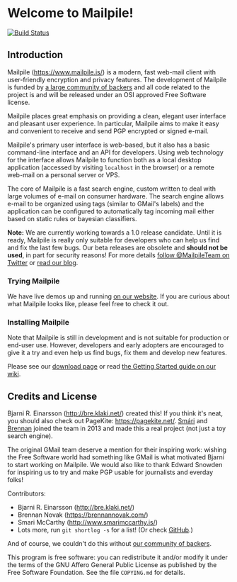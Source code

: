 # Welcome to Mailpile! #

[![Build Status](https://img.shields.io/travis/mailpile/Mailpile/master.svg)](https://travis-ci.org/mailpile/Mailpile)


## Introduction ##

Mailpile (<https://www.mailpile.is/>) is a modern, fast web-mail client
with user-friendly encryption and privacy features. The development of
Mailpile is funded by
[a large community of backers](https://www.mailpile.is/#community)
and all code related to the project is and will be released under an OSI
approved Free Software license.

Mailpile places great emphasis on providing a clean, elegant user
interface and pleasant user experience. In particular, Mailpile aims to
make it easy and convenient to receive and send PGP encrypted or signed
e-mail.

Mailpile's primary user interface is web-based, but it also has a basic
command-line interface and an API for developers. Using web technology
for the interface allows Mailpile to function both as a local desktop
application (accessed by visiting `localhost` in the browser) or a
remote web-mail on a personal server or VPS.

The core of Mailpile is a fast search engine, custom written to deal
with large volumes of e-mail on consumer hardware. The search engine
allows e-mail to be organized using tags (similar to GMail's labels) and
the application can be configured to automatically tag incoming mail
either based on static rules or bayesian classifiers.

**Note:** We are currently working towards a 1.0 release candidate. Until
it is ready, Mailpile is really only suitable for developers who can help
us find and fix the last few bugs. Our beta releases are obsolete and
**should not be used**, in part for security reasons! For more details
[follow @MailpileTeam on Twitter](https://twitter.com/MailpileTeam)
or [read our blog](https://www.mailpile.is/blog/).


### Trying Mailpile

We have live demos up and running [on our
website](https://www.mailpile.is/demos/). If you are curious about what
Mailpile looks like, please feel free to check it out.


### Installing Mailpile

Note that Mailpile is still in development and is not suitable for
production or end-user use. However, developers and early adopters are
encouraged to give it a try and even help us find bugs, fix them and
develop new features.

Please see our [download page](https://www.mailpile.is/download/) or read
[the Getting Started guide on our wiki](https://github.com/pagekite/Mailpile/wiki/Getting-started).


## Credits and License ##

Bjarni R. Einarsson (<http://bre.klaki.net/>) created this!  If you
think it's neat, you should also check out PageKite:
<https://pagekite.net/>. [Smári](<http://www.smarimccarthy.is/>) and
[Brennan](https://brennannovak.com) joined the team in 2013 and made
this a real project (not just a toy search engine).

The original GMail team deserve a mention for their inspiring work:
wishing the Free Software world had something like GMail is what
motivated Bjarni to start working on Mailpile. We would also like to
thank Edward Snowden for inspiring us to try and make PGP usable for
journalists and everday folks!

Contributors:

- Bjarni R. Einarsson (<http://bre.klaki.net/>)
- Brennan Novak (<https://brennannovak.com/>)
- Smari McCarthy (<http://www.smarimccarthy.is/>)
- Lots more, run `git shortlog -s` for a list! (Or check
  [GitHub](https://github.com/mailpile/Mailpile/graphs/contributors).)

And of course, we couldn't do this without [our community of
backers](https://www.mailpile.is/#community).

This program is free software: you can redistribute it and/or modify it
under the terms of the GNU Affero General Public License as published by
the Free Software Foundation. See the file `COPYING.md` for details.


